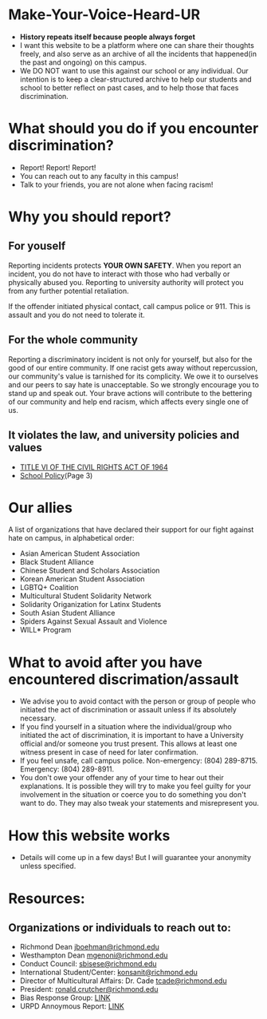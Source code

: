 # Make-Your-Voice-Heard-UR
- **History repeats itself because people always forget**
- I want this website to be a platform where one can share their thoughts freely, and also serve as an archive of all the incidents that happened(in the past and ongoing) on this campus.
- We DO NOT want to use this against our school or any individual. Our intention is to keep a clear-structured archive to help our students and school to better reflect on past cases, and to help those that faces discrimination.


# What should you do if you encounter discrimination?
- Report! Report! Report!
- You can reach out to any faculty in this campus! 
- Talk to your friends, you are not alone when facing racism!

# Why you should report?

For youself
--- 
Reporting incidents protects **YOUR OWN SAFETY**.
When you report an incident, you do not have to interact with those who had verbally or physically abused you. Reporting to university authority will protect you from any further potential retaliation.

If the offender initiated physical contact, call campus police or 911. This is assault and you do not need to tolerate it.

For the whole community
---
Reporting a discriminatory incident is not only for yourself, but also for the good of our entire community. If one racist gets away without repercussion, our community's value is tarnished for its complicity. We owe it to ourselves and our peers to say hate is unacceptable.
So we strongly encourage you to stand up and speak out. Your brave actions will contribute to the bettering of our community and help end racism, which affects every single one of us.

It violates the law, and university policies and values 
---
-   [TITLE VI OF THE CIVIL RIGHTS ACT OF 1964](https://www.justice.gov/crt/fcs/TitleVI)
-  [School Policy](https://policy.richmond.edu/documents/policy-pdfs/Public/Governance/policy_prohibiting_discrimination_and_harrassment_for_students.pdf)(Page 3)

# Our allies
A list of organizations that have declared their support for our fight against hate on campus, in alphabetical order:
- Asian American Student Association 
- Black Student Alliance
- Chinese Student and Scholars Association
- Korean American Student Association
- LGBTQ+ Coalition
- Multicultural Student Solidarity Network
- Solidarity Origanization for Latinx Students 
- South Asian Student Alliance
- Spiders Against Sexual Assault and Violence
- WILL* Program

# What to avoid after you have encountered discrimation/assault
- We advise you to avoid contact with the person or group of people who initiated the act of discrimination or assault unless if its absolutely necessary. 
- If you find yourself in a situation where the individual/group who initiated the act of discrimination, it is important to have a University official and/or someone you trust present. This allows at least one witness present in case of need for later confirmation.
- If you feel unsafe, call campus police. Non-emergency: (804) 289-8715. Emergency: (804) 289-8911.
- You don't owe your offender any of your time to hear out their explanations. It is possible they will try to make you feel guilty for your involvement in the situation or coerce you to do something you don't want to do. They may also tweak your statements and misrepresent you. 

# How this website works 
-  Details will come up in a few days! But I will guarantee your anonymity unless specified. 


# Resources:
## Organizations or individuals to reach out to:
- Richmond Dean jboehman@richmond.edu
- Westhampton Dean mgenoni@richmond.edu 
- Conduct Council: sbisese@richmond.edu
- International Student/Center: konsanit@richmond.edu 
- Director of Multicultural Affairs: Dr. Cade tcade@richmond.edu
- President: ronald.crutcher@richmond.edu 
- Bias Response Group: [LINK](https://cm.maxient.com/reportingform.php?UnivofRichmond&layout_id=18)
- URPD Annoymous Report: [LINK]( https://police.richmond.edu/report-crime/silent-witness.html)
